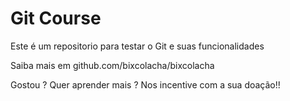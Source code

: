 # Git Course

Este é um repositorio para testar o Git e suas funcionalidades

Saiba mais em github.com/bixcolacha/bixcolacha

Gostou ? Quer aprender mais ? Nos incentive com a sua doação!!

